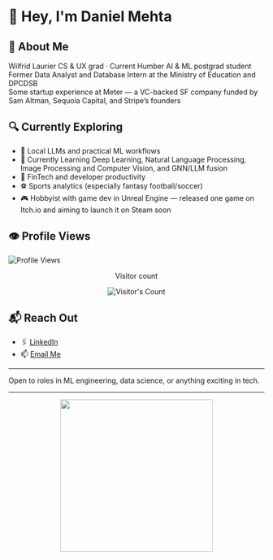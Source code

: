 # 👋 Hey, I'm Daniel Mehta

## 🧠 About Me  
Wilfrid Laurier CS & UX grad · Current Humber AI & ML postgrad student  
Former Data Analyst and Database Intern at the Ministry of Education and DPCDSB  
Some startup experience at Meter — a VC-backed SF company funded by Sam Altman, Sequoia Capital, and Stripe’s founders

## 🔍 Currently Exploring

- 🧠 Local LLMs and practical ML workflows
- 🤖 Currently Learning Deep Learning, Natural Language Processing, Image Processing and Computer Vision, and GNN/LLM fusion
- 💸 FinTech and developer productivity  
- ⚽ Sports analytics (especially fantasy football/soccer)  
- 🎮 Hobbyist with game dev in Unreal Engine — released one game on Itch.io and aiming to launch it on Steam soon

## 👁️ Profile Views  
![Profile Views](https://komarev.com/ghpvc/?username=daniel-mehta&color=blueviolet&style=flat-square)

<div align="center"> 
  <p>Visitor count</p>
  <img src="https://profile-counter.glitch.me/{USERNAME}/count.svg" alt="Visitor's Count" />
</div>

## 📬 Reach Out  
- 🖇️ [LinkedIn](https://www.linkedin.com/in/dan-mehta/)
- 📫 [Email Me](mailto:daniel.mehta@gmail.com)

---

Open to roles in ML engineering, data science, or anything exciting in tech.

---


<p align="center">
  <img src="https://media1.tenor.com/m/NwY5ppxLs_oAAAAd/kitten-keybo.gif" width="300"/>
</p>
